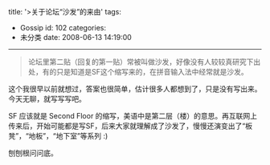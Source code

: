 title: '>关于论坛“沙发”的来由'
tags:
  - Gossip
id: 102
categories:
  - 未分类
date: 2008-06-13 14:19:00
---

>论坛里第二贴（回复的第一贴）常被叫做沙发，好像没有人较较真研究下出处，有的只是知道是SF这个缩写来的，在拼音输入法中经常就是沙发。

  这个我很早以前就想过，答案也很简单，估计很多人都想到了，只是没有写出来。今天无聊，就写写写吧。

  SF 应该就是 Second Floor 的缩写，美语中是第二层（楼）的意思。再互联网上传来后，开始可能都是写SF，后来大家就理解成了沙发了，慢慢还演变出了“板凳”，“地板”，“地下室”等系列 :)

  刨刨根问问底。